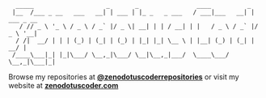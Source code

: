 ```
  _____                    _       _                ____          _           
 |__  /___ _ __   ___   __| | ___ | |_ _   _ ___   / ___|___   __| | ___ _ __ 
   / // _ \ '_ \ / _ \ / _` |/ _ \| __| | | / __| | |   / _ \ / _` |/ _ \ '__|
  / /|  __/ | | | (_) | (_| | (_) | |_| |_| \__ \ | |__| (_) | (_| |  __/ |   
 /____\___|_| |_|\___/ \__,_|\___/ \__|\__,_|___/  \____\___/ \__,_|\___|_|   

```

Browse my repositories at [**@zenodotuscoderrepositories**](https://github.com/zenodotuscoderrepositories/repositories) or visit my website at [**zenodotuscoder.com**](https://www.zenodotuscoder.com/)
